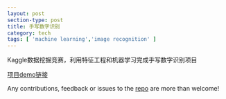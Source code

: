 ```yaml
---
layout: post
section-type: post
title: 手写数字识别
category: tech
tags: [ 'machine learning','image recognition' ]
---
```


Kaggle数据挖掘竞赛，利用特征工程和机器学习完成手写数字识别项目

<a href="https://zjuguquan.github.io/homepage/AmazonAndDigit.html#Digit.html">项目demo链接</a>

Any contributions, feedback or issues to the <a href="https://github.com/PanosSakkos/personal-jekyll-theme" target="\_blank">repo</a> are more than welcome!
